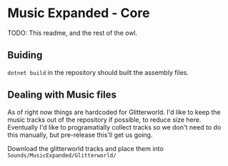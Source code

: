 # Music Expanded - Core

TODO: This readme, and the rest of the owl.

## Buiding
`dotnet build` in the repository should built the assembly files.

## Dealing with Music files
As of right now things are hardcoded for Glitterworld. I'd like to keep the music tracks out of the repository if possible, to reduce size here. Eventually I'd like to programatially collect tracks so we don't need to do this manually, but pre-release this'll get us going.

Download the glitterworld tracks and place them into `Sounds/MusicExpanded/Glitterworld/` 
